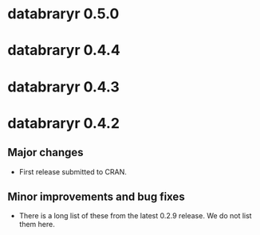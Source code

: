 # databraryr 0.5.0

# databraryr 0.4.4

# databraryr 0.4.3

# databraryr 0.4.2

## Major changes

- First release submitted to CRAN.

## Minor improvements and bug fixes

- There is a long list of these from the latest 0.2.9 release. We do not list them here.
